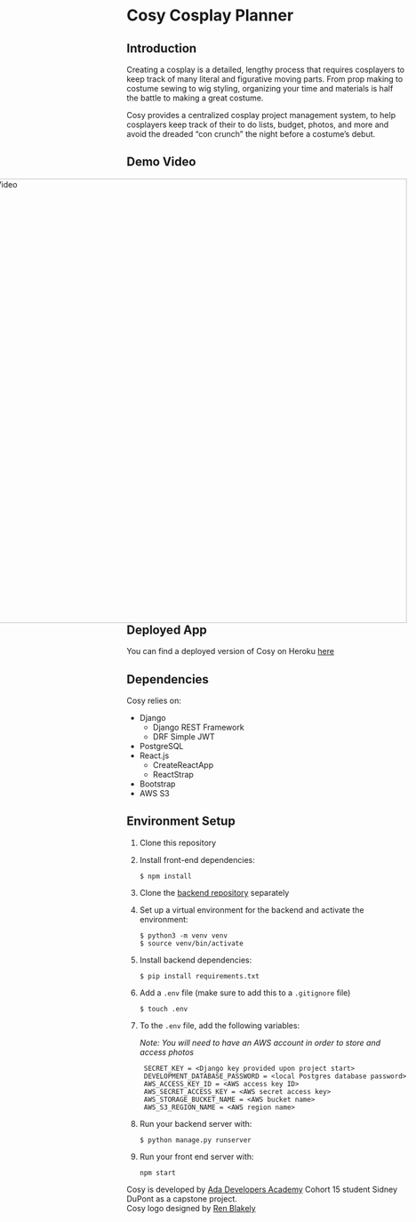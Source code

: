 # Cosy Cosplay Planner

## Introduction

Creating a cosplay is a detailed, lengthy process that requires cosplayers to keep track of many literal and figurative moving parts. From prop making to costume sewing to wig styling, organizing your time and materials is half the battle to making a great costume.

Cosy provides a centralized cosplay project management system, to help cosplayers keep track of their to do lists, budget, photos, and more and avoid the dreaded “con crunch” the night before a costume’s debut.

## Demo Video

<a style="float:right" href="https://drive.google.com/file/d/1jQ3G5AN37JsWgGrKIcUL6m9CBoBbylQ1/view?usp=sharing" target="_blank"><img alt="Demo Video" width="800" src="https://lh3.googleusercontent.com/VH7_G1fS4uks8t0DBx-u7XIP_JJNAckKtYS872zgK6hlUX9-BcLcA4rNQ-OO5Er0MJuRoebJ0Fkd0nlqC4RnNjEI-TRqo9Nk-HrKT8LXlOxEsLJXKVu1vY3QKw-Gw-vjnw-dqeiF62nc29u38e1Cruy0jWdKttIxsP9AdqGmrgUAR7mPoCjV57OhsQ7WH8aR78Jos1WPzvQ17Y-7G2peL4FlAi0I8zJznT-bAFiGkCXdAkMNKpx2o-EwAXWJD8vJDUJc7aat55Q5-u0iT5NyIF-E3qw8eZoCMWOkkmS0pmzmuHgaQI0PuPXvI-JY00g7oRltRNUW22GLGoWi-4WqfZe7gvPPAqVQ4VKJ3XgijyS566svc7b9t52sq5LU5AbE0NICthffd3W0TL3mTWLOaZCFKKXqXi2z-NaKTBpwisYm9L-nfBuuTujy50TUQloFriLlm9ooOrLxH3PbX6RO3Tt__up61NFGLFCgaHPvS1bv9cSnG_qnO4L-r482eT0cVS9YWGmguS0v1xyF3OAw0pVo7FlKehV67k5mLautiEr0RkIiB-a5Fm2Mhh1gGjOFNjXmtpVFg_Wxwr2xM32TXTm-d4Z1DphGllUeIIldXI_bYwR-flPJB-1Z3r1ezraulORxPtaeEM6V2cu4aL1irOmV6mcXIMD_W-oT0CpmYyRuHjjgQfDAT3bRcRqyRYcRfmzO0Pdvza6GA-YGuArV8g=w1308-h718-no?authuser=0" />
</a>

## Deployed App

You can find a deployed version of Cosy on Heroku [here](https://cosy-cosplay-planner.herokuapp.com/)

## Dependencies

Cosy relies on:

- Django
  - Django REST Framework
  - DRF Simple JWT
- PostgreSQL
- React.js
  - CreateReactApp
  - ReactStrap
- Bootstrap
- AWS S3

## Environment Setup

1. Clone this repository

3. Install front-end dependencies:

   ```
   $ npm install
   ```
   
3. Clone the [backend repository](https://github.com/majortomboy/back-end-cosy/) separately

5. Set up a virtual environment for the backend and activate the environment:

   ```
   $ python3 -m venv venv
   $ source venv/bin/activate
   ```
   
5. Install backend dependencies:

   ```
   $ pip install requirements.txt
   ```
   
6. Add a ```.env``` file (make sure to add this to a ```.gitignore``` file)

   ```
   $ touch .env
   ```
   
7. To the ```.env``` file, add the following variables:

   *Note: You will need to have an AWS account in order to store and access photos*
   
   ```
    SECRET_KEY = <Django key provided upon project start>
    DEVELOPMENT_DATABASE_PASSWORD = <local Postgres database password>
    AWS_ACCESS_KEY_ID = <AWS access key ID>
    AWS_SECRET_ACCESS_KEY = <AWS secret access key>
    AWS_STORAGE_BUCKET_NAME = <AWS bucket name>
    AWS_S3_REGION_NAME = <AWS region name>
   ```
   
8. Run your backend server with:

   ```
   $ python manage.py runserver
   ```
   
9. Run your front end server with:

    ```
    npm start
    ```


Cosy is developed by [Ada Developers Academy](https://adadevelopersacademy.org/) Cohort 15 student Sidney DuPont as a capstone project.<br>
Cosy logo designed by [Ren Blakely](https://renblakely.com/)
